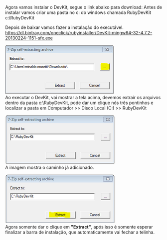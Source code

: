 
Agora vamos instalar o DevKit, segue o link abaixo para download:
Antes de instalar vamos criar uma pasta no c: do windows chamada RubyDevKit
c:\RubyDevKit

Depois de baixar vamos fazer a instalação do executável.<br>
https://dl.bintray.com/oneclick/rubyinstaller/DevKit-mingw64-32-4.7.2-20130224-1151-sfx.exe

![Ruby DevKit00](https://github.com/reinaldorossetti/ProjetoModeloWatir/blob/master/imgs/ruby06_devkit.PNG)<br>
Ao executar o DevKit, vai mostrar a tela acima, devemos extrair os arquivos dentro da pasta c:\RubyDevKit, pode dar um clique nós três pontinhos e localizar a pasta em Computador >> Disco Local (C:) >> RubyDevKit

![Ruby DevKit01](https://github.com/reinaldorossetti/ProjetoModeloWatir/blob/master/imgs/ruby06_devkit01.PNG)<br>
A imagem mostra o caminho já adicionado.

![Ruby DevKit02](https://github.com/reinaldorossetti/ProjetoModeloWatir/blob/master/imgs/ruby06_devkit02.PNG)<br>
Agora somente dar o clique em **"Extract"**, após isso é somente esperar finalizar a barra de instalação, que automaticamente vai fechar a telinha.


